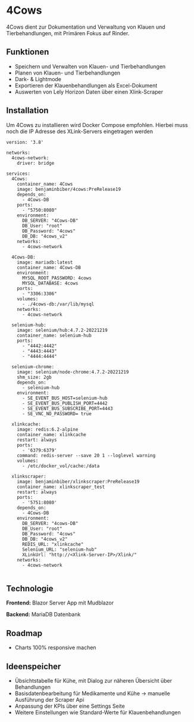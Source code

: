 # 4Cows

4Cows dient zur Dokumentation und Verwaltung von Klauen und Tierbehandlungen, mit Primären Fokus auf Rinder.
## Funktionen

- Speichern und Verwalten von Klauen- und Tierbehandlungen
- Planen von Klauen- und Tierbehandlungen
- Dark- & Lightmode
- Exportieren der Klauenbehandlungen als Excel-Dokument
- Auswerten von Lely Horizon Daten über einen Xlink-Scraper


## Installation

Um 4Cows zu installieren wird Docker Compose empfohlen. Hierbei muss noch die IP Adresse des XLink-Servers eingetragen werden

```docker-compse
version: '3.8'

networks:
  4cows-network: 
    driver: bridge

services:
  4Cows:
    container_name: 4Cows
    image: benjaminbiber/4cows:PreRelease19
    depends_on:
      - 4Cows-DB
    ports:
      - "5750:8080"
    environment:
      DB_SERVER: "4Cows-DB"  
      DB_User: "root" 
      DB_Password: "4cows"
      DB_DB: "4cows_v2"
    networks:
      - 4cows-network 

  4Cows-DB:
    image: mariadb:latest
    container_name: 4Cows-DB
    environment:
      MYSQL_ROOT_PASSWORD: 4cows
      MYSQL_DATABASE: 4cows
    ports:
      - "3306:3306"
    volumes:
      - ./4cows-db:/var/lib/mysql
    networks:
      - 4cows-network 

  selenium-hub:
    image: selenium/hub:4.7.2-20221219
    container_name: selenium-hub
    ports:
      - "4442:4442"
      - "4443:4443"
      - "4444:4444"
   
  selenium-chrome:
    image: selenium/node-chrome:4.7.2-20221219
    shm_size: 2gb
    depends_on:
      - selenium-hub
    environment:
      - SE_EVENT_BUS_HOST=selenium-hub
      - SE_EVENT_BUS_PUBLISH_PORT=4442
      - SE_EVENT_BUS_SUBSCRIBE_PORT=4443
      - SE_VNC_NO_PASSWORD= true

  xlinkcache:
    image: redis:6.2-alpine
    container_name: xlinkcache
    restart: always
    ports:
      - '6379:6379'
    command: redis-server --save 20 1 --loglevel warning
    volumes: 
      - /etc/docker_vol/cache:/data

  xlinkscraper:
    image: benjaminbiber/xlinkscraper:PreRelease19
    container_name: xlinkscraper_test
    restart: always
    ports:
      - '5751:8080'
    depends_on:
      - 4Cows-DB
    environment:
      DB_SERVER: "4cows-DB"  
      DB_User: "root" 
      DB_Password: "4cows"
      DB_DB: "4cows_v2"
      REDIS_URL: "xlinkcache"
      Selenium_URL: "selenium-hub"
      XLinkUrl: "http://<Xlink-Server-IP>/Xlink/"
    networks:
      - 4cows-network 


```


## Technologie

**Frontend:** Blazor Server App mit Mudblazor

**Backend:** MariaDB Datenbank


## Roadmap

- Charts 100% responsive machen

## Ideenspeicher

- Übsichtstabelle für Kühe, mit Dialog zur näheren 
Übersicht über Behandlungen
- Basisdatenbearbeitung für Medikamente und Kühe -> manuelle Ausführung der Scraper Api
- Anpassung der KPIs über eine Settings Seite
- Weitere Einstellungen wie Standard-Werte für Klauenbehandlungen